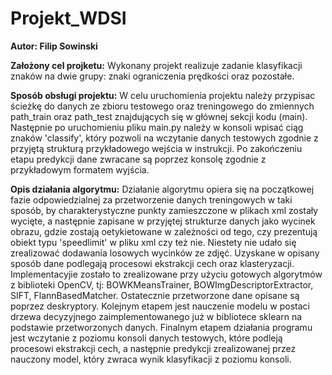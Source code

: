 # Projekt_WDSI
**Autor: Filip Sowinski**

**Założony cel projketu:**
Wykonany projekt realizuje zadanie klasyfikacji znaków na dwie grupy: znaki ograniczenia prędkości oraz pozostałe.

**Sposób obsługi projektu:**
W celu uruchomienia projektu należy przypisac ścieżkę do danych ze zbioru testowego oraz treningowego do zmiennych path_train oraz path_test znajdujących się w głównej sekcji kodu (main). Następnie po uruchomieniu pliku main.py należy w konsoli wpisać ciąg znaków 'classify', który pozwoli na wczytanie danych testowych zgodnie z przyjętą strukturą przykładowego wejścia w instrukcji. Po zakończeniu etapu predykcji dane zwracane są poprzez konsolę zgodnie z przykładowym formatem wyjścia.

**Opis działania algorytmu:**
Działanie algorytmu opiera się na początkowej fazie odpowiedzialnej za przetworzenie danych treningowych w taki sposób, by charakterystyczne punkty zamieszczone w plikach xml zostały wycięte, a następnie zapisane w przyjętej strukturze danych jako wycinek obrazu, gdzie zostają oetykietowane w zależności od tego, czy prezentują obiekt typu 'speedlimit' w pliku xml czy też nie. Niestety nie udało się zrealizować dodawania losowych wycinków ze zdjęć. Uzyskane w opisany sposób dane podlegają procesowi ekstrakcji cech oraz klasteryzacji. Implementacyjie zostało to zrealizowane przy użyciu gotowych algorytmów z biblioteki OpenCV, tj: BOWKMeansTrainer, BOWImgDescriptorExtractor, SIFT, FlannBasedMatcher. Ostatecznie przetworzone dane opisane są poprzez deskryptory. Kolejnym etapem jest nauczenie modelu w postaci drzewa decyzyjnego zaimplementowanego już w bibliotece sklearn na podstawie przetworzonych danych. Finalnym etapem działania programu jest wczytanie z poziomu konsoli danych testowych, które podleją procesowi ekstrakcji cech, a następnie predykcji zrealizowanej przez nauczony model, który zwraca wynik klasyfikacji z poziomu konsoli.

 
